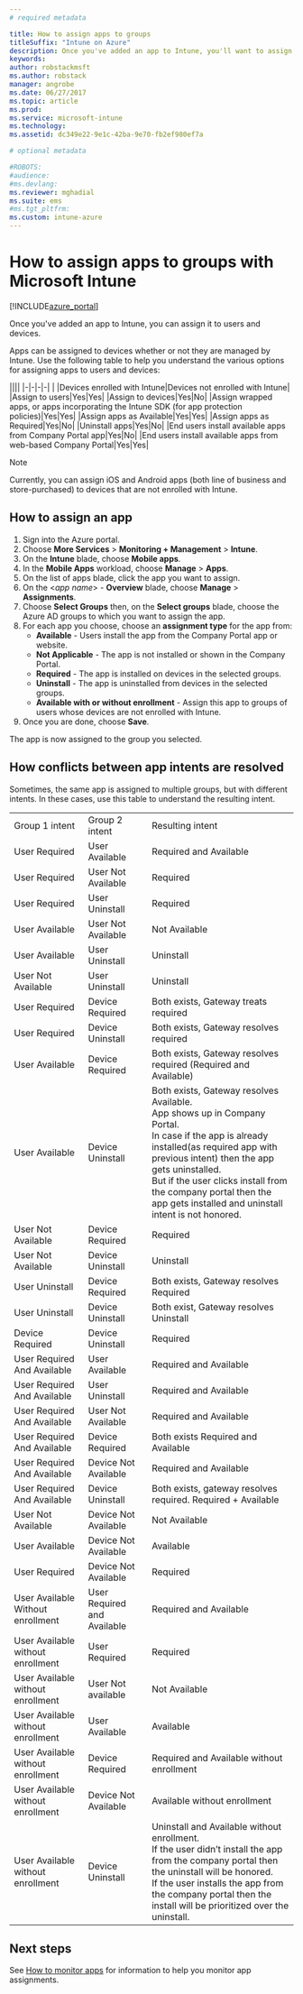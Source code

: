 ```yaml
---
# required metadata

title: How to assign apps to groups 
titleSuffix: "Intune on Azure"
description: Once you've added an app to Intune, you'll want to assign it to groups of users or devices."
keywords:
author: robstackmsft
ms.author: robstack
manager: angrobe
ms.date: 06/27/2017
ms.topic: article
ms.prod:
ms.service: microsoft-intune
ms.technology:
ms.assetid: dc349e22-9e1c-42ba-9e70-fb2ef980ef7a

# optional metadata

#ROBOTS:
#audience:
#ms.devlang:
ms.reviewer: mghadial
ms.suite: ems
#ms.tgt_pltfrm:
ms.custom: intune-azure
---
```


# How to assign apps to groups with Microsoft Intune

[!INCLUDE[azure_portal](./includes/azure_portal.md)]

Once you've added an app to Intune, you can assign it to users and devices.

Apps can be assigned to devices whether or not they are managed by Intune. Use the following table to help you understand the various options for assigning apps to users and devices:

||||
|-|-|-|-|
|&nbsp;|Devices enrolled with Intune|Devices not enrolled with Intune|
|Assign to users|Yes|Yes|
|Assign to devices|Yes|No|
|Assign wrapped apps, or apps incorporating the Intune SDK (for app protection policies)|Yes|Yes|
|Assign apps as Available|Yes|Yes|
|Assign apps as Required|Yes|No|
|Uninstall apps|Yes|No|
|End users install available apps from Company Portal app|Yes|No|
|End users install available apps from web-based Company Portal|Yes|Yes|

> [!NOTE]
> Currently, you can assign iOS and Android apps (both line of business and store-purchased) to devices that are not enrolled with Intune.

## How to assign an app

1. Sign into the Azure portal.
2. Choose **More Services** > **Monitoring + Management** > **Intune**.
3. On the **Intune** blade, choose **Mobile apps**.
1. In the **Mobile Apps** workload, choose **Manage** > **Apps**.
2. On the list of apps blade, click the app you want to assign.
3. On the <*app name*> - **Overview** blade, choose **Manage** > **Assignments**.
4. Choose **Select Groups** then, on the **Select groups** blade, choose the Azure AD groups to which you want to assign the app.
5. For each app you choose, choose an **assignment type** for the app from:
	- **Available** - Users install the app from the Company Portal app or website.
	- **Not Applicable** - The app is not installed or shown in the Company Portal.
	- **Required** - The app is installed on devices in the selected groups.
	- **Uninstall** - The app is uninstalled from devices in the selected groups.
	- **Available with or without enrollment** - Assign this app to groups of users whose devices are not enrolled with Intune.
6. Once you are done, choose **Save**.

The app is now assigned to the group you selected.

## How conflicts between app intents are resolved

Sometimes, the same app is assigned to multiple groups, but with different intents. In these cases, use this table to understand the resulting intent.

||||
|-|-|-|
|Group 1 intent|Group 2 intent|Resulting intent|
|User Required|User Available|Required and Available|
|User Required|User Not Available|Required|
|User Required|User Uninstall|Required|
|User Available|User Not Available|Not Available|
|User Available|User Uninstall|Uninstall|
|User Not Available|User Uninstall|Uninstall
|User Required|Device Required|Both exists, Gateway treats required 
|User Required|Device Uninstall|Both exists, Gateway resolves required 
|User Available|Device Required|Both exists, Gateway resolves required (Required and Available)
|User Available|Device Uninstall|Both exists, Gateway resolves Available.<br>App shows up in Company Portal.<br>In case if the app is already installed(as required app with previous intent) then the app gets uninstalled.<br>But if the user clicks install from the company portal then the app gets installed and uninstall intent is not honored.|
|User Not Available|Device Required|Required|
|User Not Available|Device Uninstall|Uninstall|
|User Uninstall|Device Required|Both exists, Gateway resolves Required|
|User Uninstall|Device Uninstall|Both exist, Gateway resolves Uninstall|
|Device Required|Device Uninstall|Required|
|User Required And Available|User Available|Required and Available|
|User Required And Available|User Uninstall|Required and Available|
|User Required And Available|User Not Available|Required and Available|
|User Required And Available|Device Required|Both exists Required and Available
|User Required And Available|Device Not Available|Required and Available|
|User Required And Available|Device Uninstall|Both exists, gateway resolves required. Required + Available
|User Not Available|Device Not Available|Not Available|
|User Available|Device Not Available|Available|
|User Required|Device Not Available|Required|
|User Available Without enrollment|User Required and Available|Required and Available
|User Available without enrollment|User Required|Required
|User Available without enrollment|User Not available|Not Available
|User Available without enrollment|User Available|Available|
|User Available without enrollment|Device Required|Required and Available without enrollment|
|User Available without enrollment|Device Not Available|Available without enrollment|
|User Available without enrollment|Device Uninstall|Uninstall and Available without enrollment.<br>If the user didn’t install the app from the company portal then the uninstall will be honored.<br>If the user installs the app from  the company portal then the install will be prioritized over the uninstall.|


## Next steps

See [How to monitor apps](apps-monitor.md) for information to help you monitor app assignments.

